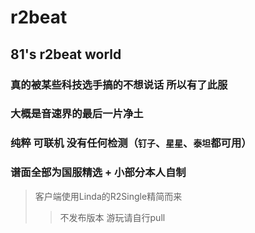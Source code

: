 # r2beat
## 81's r2beat world
### 真的被某些科技选手搞的不想说话 所以有了此服
### 大概是音速界的最后一片净土
### 纯粹 可联机 没有任何检测（`钉子`、`星星`、`泰坦`都可用）
### 谱面全部为国服精选 + 小部分本人自制
> 客户端使用Linda的R2Single精简而来
>> 不发布版本 游玩请自行pull
